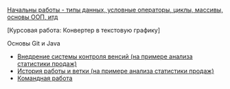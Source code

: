 [Начальны работы - типы данных, условные операторы, циклы, массивы, основы ООП, итд](https://replit.com/@AlexeyPanfilov)

[Курсовая работа: Конвертер в текстовую графику]

Основы Git и Java
* [Внедрение системы контроля венсий (на примере анализа статистики продаж)](https://github.com/AlexeyPanfilov/gitHomeWork1)
* [История работы и ветки (на примере анализа статистики продаж)](https://github.com/AlexeyPanfilov/gitHomeWork2)
* [Командная работа](https://github.com/AlexeyPanfilov/gitHomeWorkTeams)
